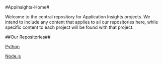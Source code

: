 #AppInsights-Home#

Welcome to the central repository for Application Insights projects. We intend to include any content that applies to all our repositories here, while specific content to each project will be found with that project.


##Our Repositories##

[Python](https://github.com/Microsoft/AppInsights-Python)

[Node.js](https://github.com/Microsoft/AppInsights-Python)





